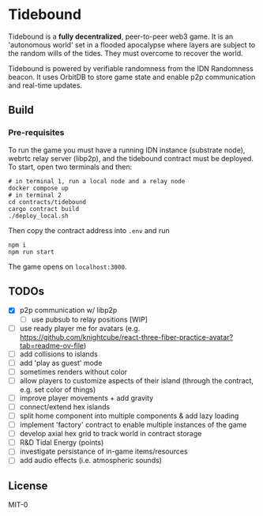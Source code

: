 # Tidebound

Tidebound is a **fully decentralized**, peer-to-peer web3 game. It is an 'autonomous world' set in a flooded apocalypse where layers are subject to the random wills of the tides. They must overcome to recover the world. 

Tidebound is powered by verifiable randomness from the IDN Randomness beacon. It uses OrbitDB to store game state and enable p2p communication and real-time updates. 

## Build

### Pre-requisites

To run the game you must have a running IDN instance (substrate node), webrtc relay server (libp2p), and the tidebound contract must be deployed. To start, open two terminals and then:

``` shell
# in terminal 1, run a local node and a relay node
docker compose up
# in terminal 2
cd contracts/tidebound
cargo contract build
./deploy_local.sh
```

Then copy the contract address into `.env` and run 

``` shell
npm i 
npm run start
```

The game opens on `localhost:3000`.

## TODOs
- [x] p2p communication w/ libp2p
    - [ ] use pubsub to relay positions [WIP]
- [ ] use ready player me for avatars (e.g. https://github.com/knightcube/react-three-fiber-practice-avatar?tab=readme-ov-file)
- [ ] add collisions to islands
- [ ] add 'play as guest' mode
- [ ] sometimes renders without color
- [ ] allow players to customize aspects of their island (through the contract, e.g. set color of things)
- [ ] improve player movements + add gravity
- [ ] connect/extend hex islands
- [ ] split home component into multiple components & add lazy loading
- [ ] implement 'factory' contract to enable multiple instances of the game
- [ ] develop axial hex grid to track world in contract storage
- [ ] R&D Tidal Energy (points)
- [ ] investigate persistance of in-game items/resources
- [ ] add audio effects (i.e. atmospheric sounds)

## License

MIT-0
